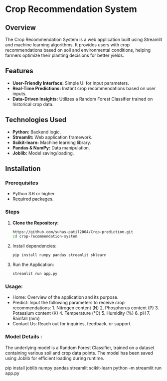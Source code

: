 # Crop Recommendation System

## Overview
The Crop Recommendation System is a web application built using Streamlit and machine learning algorithms. It provides users with crop recommendations based on soil and environmental conditions, helping farmers optimize their planting decisions for better yields.

## Features
- **User-Friendly Interface:** Simple UI for input parameters.
- **Real-Time Predictions:** Instant crop recommendations based on user inputs.
- **Data-Driven Insights:** Utilizes a Random Forest Classifier trained on historical crop data.

## Technologies Used
- **Python:** Backend logic.
- **Streamlit:** Web application framework.
- **Scikit-learn:** Machine learning library.
- **Pandas & NumPy:** Data manipulation.
- **Joblib:** Model saving/loading.

## Installation

### Prerequisites
- Python 3.6 or higher.
- Required packages.

### Steps
1. **Clone the Repository:**
   ```bash
   https://github.com/suhas-patil2004/Crop-prediction.git
   cd crop-recommendation-system
2. Install dependencies:
    ```bash
   pip install numpy pandas streamlit sklearn

3. Run the Application:
    ```bash
    streamlit run app.py
### Usage:
 - Home: Overview of the application and its purpose.
 - Predict: Input the following parameters to receive crop recommendations:
       1. Nitrogen content (N)
       2. Phosphorus content (P)
       3. Potassium content (K)
       4. Temperature (°C)
       5. Humidity (%)
       6. pH
       7. Rainfall (mm)
 - Contact Us: Reach out for inquiries, feedback, or support.

### Model Details :
The underlying model is a Random Forest Classifier, trained on a dataset containing various soil and crop data points. The model has been saved using Joblib for efficient loading during runtime.


pip install joblib numpy pandas streamlit scikit-learn
python -m streamlit run app.py

